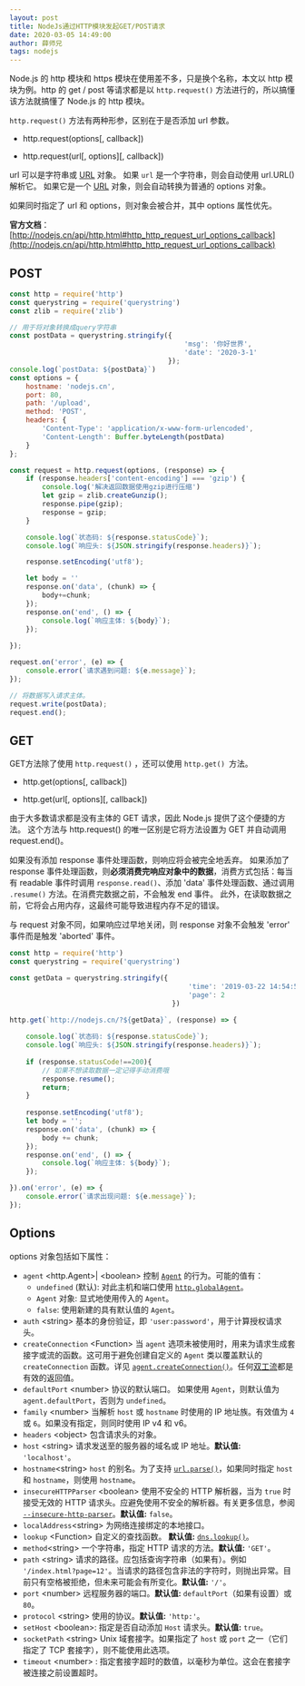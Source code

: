 ```yaml
---
layout: post
title: NodeJs通过HTTP模块发起GET/POST请求
date: 2020-03-05 14:49:00
author: 薛师兄
tags: nodejs
---
```


Node.js 的 http 模块和 https 模块在使用差不多，只是换个名称，本文以 http 模块为例。http 的 get / post 等请求都是以 `http.request()` 方法进行的，所以搞懂该方法就搞懂了 Node.js 的 http 模块。 

`http.request()` 方法有两种形参，区别在于是否添加 url 参数。

- http.request(options[, callback])

- http.request(url\[, options][, callback])

url 可以是字符串或 [URL](http://nodejs.cn/s/5dwq7G) 对象。 如果 `url` 是一个字符串，则会自动使用  url.URL() 解析它。 如果它是一个 [URL](http://nodejs.cn/s/5dwq7G) 对象，则会自动转换为普通的 options 对象。

如果同时指定了 url 和 options，则对象会被合并，其中 options 属性优先。

**官方文档**：[http://nodejs.cn/api/http.html#http_http_request_url_options_callback](http://nodejs.cn/api/http.html#http_http_request_url_options_callback)

## POST

```js
const http = require('http')
const querystring = require('querystring')
const zlib = require('zlib')

// 用于将对象转换成query字符串
const postData = querystring.stringify({
                                           'msg': '你好世界',
                                           'date': '2020-3-1'
                                       });
console.log(`postData: ${postData}`)
const options = {
    hostname: 'nodejs.cn',
    port: 80,
    path: '/upload',
    method: 'POST',
    headers: {
        'Content-Type': 'application/x-www-form-urlencoded',
        'Content-Length': Buffer.byteLength(postData)
    }
};

const request = http.request(options, (response) => {
    if (response.headers['content-encoding'] === 'gzip') {
        console.log('解决返回数据使用gzip进行压缩')
        let gzip = zlib.createGunzip();
        response.pipe(gzip);
        response = gzip;
    }

    console.log(`状态码: ${response.statusCode}`);
    console.log(`响应头: ${JSON.stringify(response.headers)}`);

    response.setEncoding('utf8');

    let body = ''
    response.on('data', (chunk) => {
        body+=chunk;
    });
    response.on('end', () => {
        console.log(`响应主体: ${body}`);
    });
    
});

request.on('error', (e) => {
    console.error(`请求遇到问题: ${e.message}`);
});

// 将数据写入请求主体。
request.write(postData);
request.end();
```

## GET

GET方法除了使用 `http.request()` ，还可以使用 `http.get() `方法。

- http.get(options[, callback])

- http.get(url\[, options][, callback])

由于大多数请求都是没有主体的 GET 请求，因此 Node.js 提供了这个便捷的方法。 这个方法与 http.request() 的唯一区别是它将方法设置为 GET 并自动调用 request.end()。

如果没有添加 response 事件处理函数，则响应将会被完全地丢弃。 如果添加了 response 事件处理函数，则**必须消费完响应对象中的数据**，消费方式包括：每当有 readable 事件时调用 `response.read()`、添加 'data' 事件处理函数、通过调用 `.resume()` 方法。在消费完数据之前，不会触发 end 事件。 此外，在读取数据之前，它将会占用内存，这最终可能导致进程内存不足的错误。

与 request 对象不同，如果响应过早地关闭，则 response 对象不会触发 'error' 事件而是触发 'aborted' 事件。

```js
const http = require('http')
const querystring = require('querystring')

const getData = querystring.stringify({
                                            'time': '2019-03-22 14:54:55',
                                            'page': 2
                                        })

http.get(`http://nodejs.cn/?${getData}`, (response) => {
    
    console.log(`状态码: ${response.statusCode}`);
    console.log(`响应头: ${JSON.stringify(response.headers)}`);
    
    if (response.statusCode!==200){
        // 如果不想读取数据一定记得手动消费哦
        response.resume();
        return;
    }
    
    response.setEncoding('utf8');
    let body = '';
    response.on('data', (chunk) => {
        body += chunk;
    });
    response.on('end', () => {
        console.log(`响应主体: ${body}`);
    });

}).on('error', (e) => {
    console.error(`请求出现问题: ${e.message}`);
});
```

## Options

options 对象包括如下属性：

- `agent` \<http.Agent>| \<boolean> 控制 [`Agent`](http://nodejs.cn/s/HRCnER) 的行为。可能的值有：
  - `undefined` (默认): 对此主机和端口使用 [`http.globalAgent`](http://nodejs.cn/s/g7BhW2)。
  - `Agent` 对象: 显式地使用传入的 `Agent`。
  - `false`: 使用新建的具有默认值的 `Agent`。
- `auth` \<string> 基本的身份验证，即 `'user:password'`，用于计算授权请求头。
- `createConnection` \<Function> 当 `agent` 选项未被使用时，用来为请求生成套接字或流的函数。这可用于避免创建自定义的 `Agent` 类以覆盖默认的 `createConnection` 函数。详见 [`agent.createConnection()`](http://nodejs.cn/s/nH3X12)。任何[双工流](http://nodejs.cn/s/2iRabr)都是有效的返回值。
- `defaultPort` \<number> 协议的默认端口。 如果使用 `Agent`，则默认值为 `agent.defaultPort`，否则为 `undefined`。
- `family` \<number> 当解析 `host` 或 `hostname` 时使用的 IP 地址族。有效值为 `4` 或 `6`。如果没有指定，则同时使用 IP v4 和 v6。
- `headers` \<object> 包含请求头的对象。
- `host` \<string> 请求发送至的服务器的域名或 IP 地址。**默认值:** `'localhost'`。
- `hostname`\<string>  `host` 的别名。为了支持 [`url.parse()`](http://nodejs.cn/s/b28B2A)，如果同时指定 `host` 和 `hostname`，则使用 `hostname`。
- `insecureHTTPParser` \<boolean> 使用不安全的 HTTP 解析器，当为 `true` 时接受无效的 HTTP 请求头。应避免使用不安全的解析器。有关更多信息，参阅 [`--insecure-http-parser`](http://nodejs.cn/s/5Bnm43)。**默认值:** `false`。
- `localAddress`\<string> 为网络连接绑定的本地接口。
- `lookup` \<Function> 自定义的查找函数。 **默认值:** [`dns.lookup()`](http://nodejs.cn/s/LJLsTL)。
- `method`\<string> 一个字符串，指定 HTTP 请求的方法。**默认值:** `'GET'`。
- `path` \<string> 请求的路径。应包括查询字符串（如果有）。例如 `'/index.html?page=12'`。当请求的路径包含非法的字符时，则抛出异常。目前只有空格被拒绝，但未来可能会有所变化。**默认值:** `'/'`。
- `port` \<number> 远程服务器的端口。**默认值:** `defaultPort`（如果有设置）或 `80`。
- `protocol` \<string> 使用的协议。**默认值:** `'http:'`。
- `setHost` \<boolean>: 指定是否自动添加 `Host` 请求头。**默认值:** `true`。
- `socketPath` \<string> Unix 域套接字。如果指定了 `host` 或 `port` 之一（它们指定了 TCP 套接字），则不能使用此选项。
- `timeout` \<number> : 指定套接字超时的数值，以毫秒为单位。这会在套接字被连接之前设置超时。